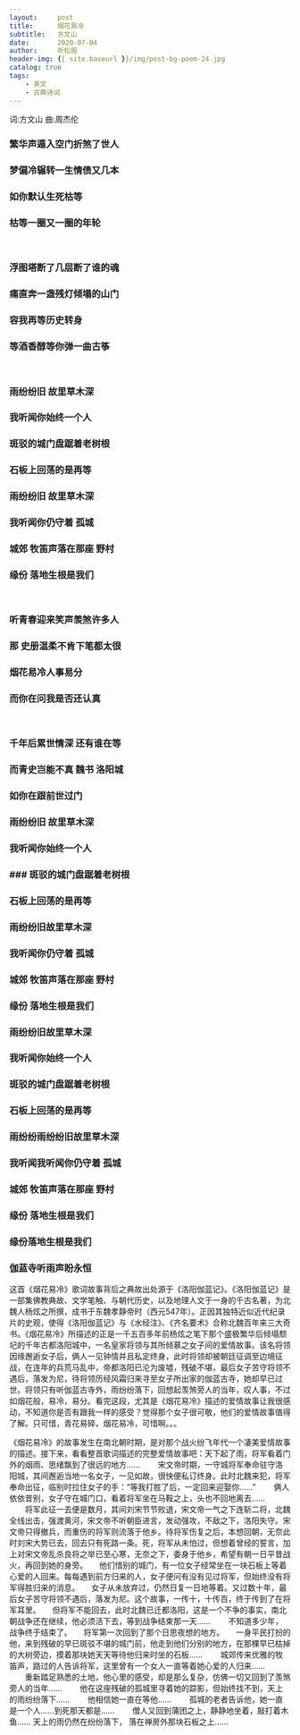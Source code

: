 ```yaml
---
layout:     post
title:      烟花易冷
subtitle:   方文山
date:       2020-07-04
author:     听松阁
header-img: {{ site.baseurl }}/img/post-bg-poem-24.jpg
catalog: true
tags:
    - 美文
    - 古典诗词
---
```


词:方文山
曲:周杰伦


### 繁华声遁入空门折煞了世人
### 梦偏冷辗转一生情债又几本
### 如你默认生死枯等
### 枯等一圈又一圈的年轮
&nbsp;
### 浮图塔断了几层断了谁的魂 
### 痛直奔一盏残灯倾塌的山门 
### 容我再等历史转身 
### 等酒香醇等你弹一曲古筝 
&nbsp;
### 雨纷纷旧 故里草木深 
### 我听闻你始终一个人 
### 斑驳的城门盘踞着老树根 
### 石板上回荡的是再等 
### 雨纷纷旧 故里草木深 
### 我听闻你仍守着 孤城 
### 城郊 牧笛声落在那座 野村 
### 缘份 落地生根是我们 
&nbsp;
### 听青春迎来笑声羡煞许多人 
### 那 史册温柔不肯下笔都太很 
### 烟花易冷人事易分 
### 而你在问我是否还认真 
&nbsp;
### 千年后累世情深 还有谁在等 
### 而青史岂能不真 魏书 洛阳城 
### 如你在跟前世过门 
### 雨纷纷旧 故里草木深 
### 我听闻你始终一个人 
### ### 斑驳的城门盘踞着老树根 
### 石板上回荡的是再等 
### 雨纷纷旧故里草木深 
### 我听闻你仍守着 孤城 
### 城郊 牧笛声落在那座 野村 
### 缘份 落地生根是我们 
### 雨纷纷旧故里草木深 
### 我听闻你始终一个人 
### 斑驳的城门盘踞着老树根 
### 石板上回荡的是再等 
### 雨纷纷雨纷纷旧故里草木深 
### 我听闻我听闻你仍守着 孤城 
### 城郊 牧笛声落在那座 野村 
### 缘份 落地生根是我们 
### 缘份落地生根是我们 
### 伽蓝寺听雨声盼永恒 

 

这首《烟花易冷》歌词故事背后之典故出处源于《洛阳伽蓝记》。《洛阳伽蓝记》是一部集佛教典故、文学笔触、与朝代历史，以及地理人文于一身的千古名著，为北魏人杨炫之所撰，成书于东魏孝静帝时（西元547年）。正因其独特近似近代纪录片的史观，使得《洛阳伽蓝记》与《水经注》、《齐名要术》合称北魏百年来三大奇书。《烟花易冷》所描述的正是一千五百多年前杨炫之笔下那个盛极繁华后倾塌颓圮的千年古都洛阳城中，一名皇家将领与其所倾慕之女子间的爱情故事。该名将领因缘邂逅女子后，俩人一见钟情并且私定终身，此时将领却被朝廷征调至边境征战，在连年的兵荒马乱中，帝都洛阳已沦为废墟，残破不堪，最后女子苦守将领不遇后，落发为尼，待将领历经风霜归来寻至女子所出家的伽蓝古寺，她却早已过世。将领只有听伽蓝古寺外，雨纷纷落下，回想起羡煞旁人的当年，叹人事，不过如烟花般，易冷，易分。看完这段，尤其是《烟花易冷》描述的爱情故事让我很感动，不知道你是否有跟我一样的感受？觉得那个女子很可敬，他们的爱情故事值得了解。只可惜，青花易碎，烟花易冷，可惜啊。。。

《烟花易冷》的故事发生在南北朝时期，是对那个战火纷飞年代一个凄美爱情故事的描述。接下来，看看整首歌词描述的完整爱情故事吧：天下起了雨，将军看着门外的烟雨、思绪飘到了很远的地方…… 　　宋文帝时期，一守城将军奉命驻守洛阳城，其间邂逅当地一名女子，一见如故，很快便私订终身。此时北魏来犯，将军奉命出征，临别时拉住女子的手：“等我打胜了后，一定回来迎娶你……” 　　俩人依依昔别，女子守在城门口，看着将军坐在马鞍之上，头也不回地离去…… 　　将军此征一去便是数月，其间刘宋节节败退，宋文帝一气之下连斩二将，北魏全线出击，强渡黄河，宋文帝不听朝臣进言，发动强攻，不敌之下，洛阳失守。宋文帝只得撤兵，而重伤的将军则流落于他乡。待将军伤复之后，本想回朝，无奈此时刘宋大势已去，回去只有死路一条。死，将军从未怕过，但想着曾经的誓言，加上对宋文帝乱杀良将之举已至心寒，无奈之下，委身于他乡，希望有朝一日平昔战火，再回到她的身旁。　　他们惜别的城门，有一位女子经常坐在一块石板上等着心爱的人回来。每每遇到前方归来的人，女子便问有没有见过将军，但始终没有将军得胜归来的消息。　　女子从未放弃过，仍然日复一日地等着。又过数十年，最后女子苦守将领不遇后，落发为尼。这个故事，一传十，十传百，终于传到了在将军耳里。　　但将军不能回去，此时北魏已迁都洛阳，这是一个不争的事实，南北朝战争还在继续，他必须活下去，等到战争结束那一天…… 　　不知道多少年，战争终于结束了。　　将军第一次回到了那个日思夜想的地方。　　一身平民打扮的他，来到残破的早已斑驳不堪的城门前，他走到他们分别的地方，在那棵早已枯掉的大树旁边，摸着那块她天天等待他归来时坐的石板…… 　　城郊传来优雅的牧笛声，路过的人告诉将军，这里曾有一个女人一直等着她心爱的人归来…… 　　重新踏足熟悉的土地，他心里的感受，却是那么复杂，仿佛一切又回到了羡煞旁人的当年…… 　　他在这座残破的孤城里寻着她的踪影，但始终找不到，天上的雨纷纷落下…… 　　他相信她一直在等他…… 　　孤城的老者告诉他，她一直是一个人……到死那天都是…… 　　僧人又回到蒲团之上，静静地坐着，敲打着木鱼…… 天上的雨仍然在纷纷落下，
落在禅房外那块石板之上……
